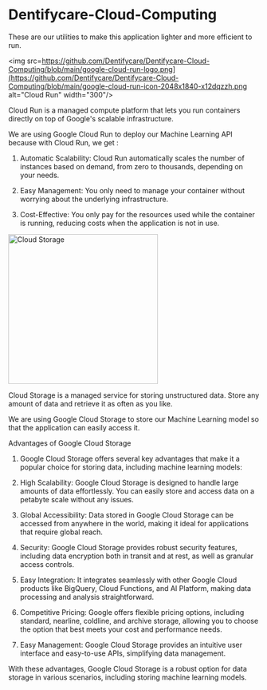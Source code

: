 # Dentifycare-Cloud-Computing

These are our utilities to make this application lighter and more efficient to run.

<img src=[https://github.com/Dentifycare/Dentifycare-Cloud-Computing/blob/main/google-cloud-run-logo.png](https://github.com/Dentifycare/Dentifycare-Cloud-Computing/blob/main/google-cloud-run-icon-2048x1840-x12dqzzh.png ](https://github.com/Dentifycare/Dentifycare-Cloud-Computing/blob/main/google-cloud-run-icon-2048x1840-x12dqzzh.png) alt="Cloud Run" width="300"/>

Cloud Run is a managed compute platform that lets you run containers directly on top of Google's scalable infrastructure.

We are using Google Cloud Run to deploy our Machine Learning API because with Cloud Run, we get :

1. Automatic Scalability: Cloud Run automatically scales the number of instances based on demand, from zero to thousands, depending on your needs.

2. Easy Management: You only need to manage your container without worrying about the underlying infrastructure.

3. Cost-Effective: You only pay for the resources used while the container is running, reducing costs when the application is not in use.

<img src=https://github.com/Dentifycare/Dentifycare-Cloud-Computing/blob/main/cloud-storage-terbaik-termurah-google-indonesia.png alt="Cloud Storage" width="300"/>

Cloud Storage is a managed service for storing unstructured data. Store any amount of data and retrieve it as often as you like.

We are using Google Cloud Storage to store our Machine Learning model so that the application can easily access it.

Advantages of Google Cloud Storage

1. Google Cloud Storage offers several key advantages that make it a popular choice for storing data, including machine learning models:

2. High Scalability: Google Cloud Storage is designed to handle large amounts of data effortlessly. You can easily store and access data on a petabyte scale without any issues.

3. Global Accessibility: Data stored in Google Cloud Storage can be accessed from anywhere in the world, making it ideal for applications that require global reach.

4. Security: Google Cloud Storage provides robust security features, including data encryption both in transit and at rest, as well as granular access controls.

5. Easy Integration: It integrates seamlessly with other Google Cloud products like BigQuery, Cloud Functions, and AI Platform, making data processing and analysis straightforward.

6. Competitive Pricing: Google offers flexible pricing options, including standard, nearline, coldline, and archive storage, allowing you to choose the option that best meets your cost and performance needs.

7. Easy Management: Google Cloud Storage provides an intuitive user interface and easy-to-use APIs, simplifying data management.

With these advantages, Google Cloud Storage is a robust option for data storage in various scenarios, including storing machine learning models.
